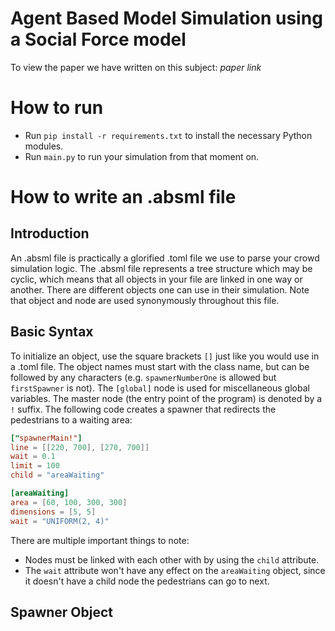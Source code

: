# Agent Based Model Simulation using a Social Force model
To view the paper we have written on this subject: _paper link_

# How to run
* Run `pip install -r requirements.txt` to install the necessary Python modules.
* Run `main.py` to run your simulation from that moment on.

# How to write an .absml file
## Introduction
An .absml file is practically a glorified .toml file we use to parse your crowd simulation logic. The .absml file represents a tree structure which may be cyclic, which means that all objects in your file are linked in one way or another. There are different objects one can use in their simulation. Note that object and node are used synonymously throughout this file.

## Basic Syntax
To initialize an object, use the square brackets `[]` just like you would use in a .toml file. The object names must start with the class name, but can be followed by any characters (e.g. `spawnerNumberOne` is allowed but `firstSpawner` is not).
The `[global]` node is used for miscellaneous global variables.
The master node (the entry point of the program) is denoted by a `!` suffix. The following code creates a spawner that redirects the pedestrians to a waiting area:

```toml
["spawnerMain!"]
line = [[220, 700], [270, 700]]
wait = 0.1
limit = 100
child = "areaWaiting"

[areaWaiting]
area = [60, 100, 300, 300]
dimensions = [5, 5]
wait = "UNIFORM(2, 4)"
```

There are multiple important things to note:
* Nodes must be linked with each other with by using the `child` attribute.
* The `wait` attribute won't have any effect on the `areaWaiting` object, since it doesn't have a child node the pedestrians can go to next.

## Spawner Object
